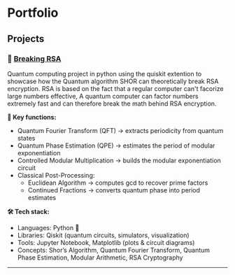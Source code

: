 # Portfolio
## Projects 
### 🔗 [Breaking RSA](https://github.com/Sunniiiva/QUANTUM-COMPUTING)

Quantum computing project in python using the quiskit extention to showcase how the Quantum algorithm SHOR can theoretically break RSA encryption. RSA is based on the fact that a regular computer can't facorize large numbers effective, A quantum computer can factor numbers extremely fast and can therefore break the math behind RSA encryption.


**🔑 Key functions:** 
- Quantum Fourier Transform (QFT) → extracts periodicity from quantum states
- Quantum Phase Estimation (QPE) → estimates the period of modular exponentiation
- Controlled Modular Multiplication → builds the modular exponentiation circuit
- Classical Post-Processing:
     - Euclidean Algorithm → computes gcd to recover prime factors
     - Continued Fractions → converts quantum phase into period estimates


**🛠️ Tech stack:**
- Languages: Python 🐍
- Libraries: Qiskit (quantum circuits, simulators, visualization)
- Tools: Jupyter Notebook, Matplotlib (plots & circuit diagrams)
- Concepts: Shor’s Algorithm, Quantum Fourier Transform, Quantum Phase Estimation, Modular Arithmetic, RSA Cryptography

---
